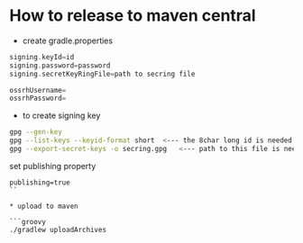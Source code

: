 # How to release to maven central


* create gradle.properties
```groovy
signing.keyId=id
signing.password=password
signing.secretKeyRingFile=path to secring file

ossrhUsername=
ossrhPassword=

```

* to create signing key
```bash
gpg --gen-key
gpg --list-keys --keyid-format short  <--- the 8char long id is needed in gradle.properties. pub rsa3072/<id>
gpg --export-secret-keys -o secring.gpg   <--- path to this file is needed in gradle.properties
```

set publishing property
```
publishing=true
``

* upload to maven

```groovy
./gradlew uploadArchives
```
